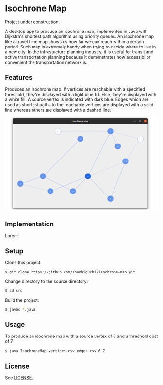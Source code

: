 # Isochrone Map

Project under construction.

A desktop app to produce an isochrone map, implemented in Java with Dijkstra's shortest path algorithm using priority queues. An isochrone map like a travel time map shows us how far we can reach within a certain period. Such map is extremely handy when trying to decide where to live in a new city. In the infrastucture planning industry, it is useful for transit and active transportation planning because it demonstrates how accessibl or convenient the transportation network is.

## Features

Produces an isochrone map. If vertices are reachable with a specified threshold, they're displayed with a light blue fill. Else, they're displayed with a white fill. A source vertex is indicated with dark blue. Edges which are used as shortest paths to the reachable vertices are displayed with a solid line whereas others are displayed with a dashed line.

![Screenshot of a sample isochrone map](/img/sample-isochrone-map.png "Sample isochrone map")

## Implementation

Lorem.

## Setup

Clone this project:

```bash
$ git clone https://github.com/shunhiguchi/isochrone-map.git
```

Change directory to the source directory:

```bash
$ cd src
```

Build the project:

```bash
$ javac *.java
```

## Usage

To produce an isochrone map with a source vertex of 6 and a threshold cost of 7

```bash
$ java IsochroneMap vertices.csv edges.csv 6 7
```

## License

See [LICENSE](/LICENSE).
